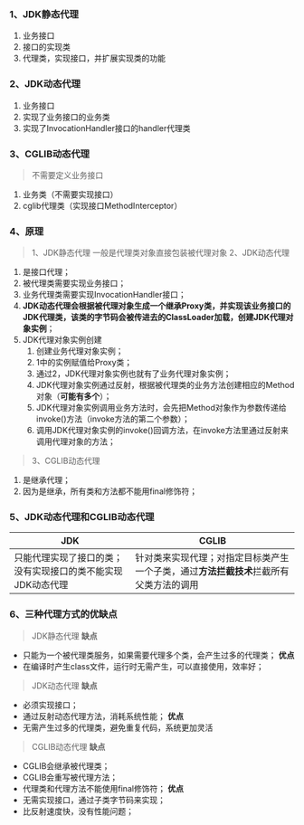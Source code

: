 ### 1、JDK静态代理
 1. 业务接口
 2. 接口的实现类
 3. 代理类，实现接口，并扩展实现类的功能

 ### 2、JDK动态代理
1. 业务接口
2. 实现了业务接口的业务类
3. 实现了InvocationHandler接口的handler代理类

### 3、CGLIB动态代理
> 不需要定义业务接口
1. 业务类（不需要实现接口）
2. cglib代理类（实现接口MethodInterceptor）

### 4、原理

> 1、JDK静态代理
一般是代理类对象直接包装被代理对象
> 2、JDK动态代理
1. 是接口代理；
2. 被代理类需要实现业务接口；
3. 业务代理类需要实现InvocationHandler接口；
4. **JDK动态代理会根据被代理对象生成一个继承Proxy类，并实现该业务接口的JDK代理类，该类的字节码会被传进去的ClassLoader加载，创建JDK代理对象实例**；
5. JDK代理对象实例创建
    1. 创建业务代理对象实例；
    2. 1中的实例赋值给Proxy类；
    3. 通过2，JDK代理对象实例也就有了业务代理对象实例；
    4. JDK代理对象实例通过反射，根据被代理类的业务方法创建相应的Method对象（**可能有多个**）；
    5. JDK代理对象实例调用业务方法时，会先把Method对象作为参数传递给invoke()方法（invoke方法的第二个参数）；
    6. 调用JDK代理对象实例的invoke()回调方法，在invoke方法里通过反射来调用代理对象的方法；
> 3、CGLIB动态代理
1. 是继承代理；
2. 因为是继承，所有类和方法都不能用final修饰符；

### 5、JDK动态代理和CGLIB动态代理

JDK|CGLIB
---|-----
只能代理实现了接口的类；没有实现接口的类不能实现JDK动态代理|针对类来实现代理；对指定目标类产生一个子类，通过**方法拦截技术**拦截所有父类方法的调用

### 6、三种代理方式的优缺点

> JDK静态代理
**缺点**
- 只能为一个被代理类服务，如果需要代理多个类，会产生过多的代理类；
**优点**
- 在编译时产生class文件，运行时无需产生，可以直接使用，效率好；

> JDK动态代理
**缺点**
- 必须实现接口；
- 通过反射动态代理方法，消耗系统性能；
**优点**
- 无需产生过多的代理类，避免重复代码，系统更加灵活

> CGLIB动态代理
**缺点**
- CGLIB会继承被代理类；
- CGLIB会重写被代理方法；
- 代理类和代理方法不能使用final修饰符；
**优点**
- 无需实现接口，通过子类字节码来实现；
- 比反射速度快，没有性能问题；